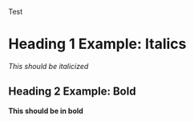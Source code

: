 Test
# Heading 1 Example: Italics
*This should be italicized*
## Heading 2 Example: Bold
**This should be in bold**
